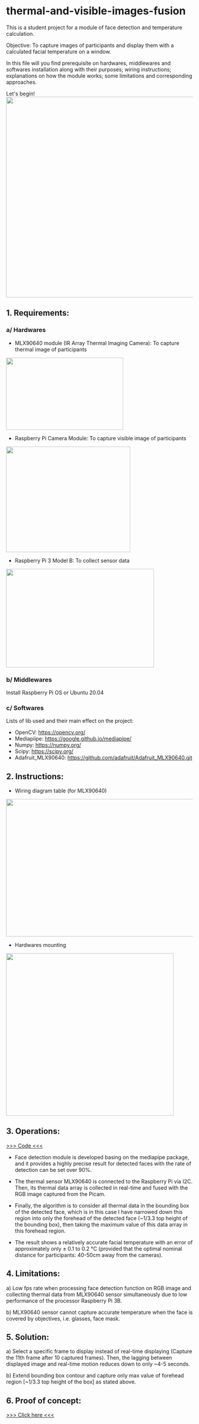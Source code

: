 # thermal-and-visible-images-fusion
This is a student project for a module of face detection and temperature calculation.

Objective: To capture images of participants and display them with a calculated facial temperature on a window.

In this file will you find prerequisite on hardwares, middlewares and softwares installation along with their purposes; wiring instructions; explanations on how the module works; some limitations and corresponding approaches.

Let's begin!
<img src="./figures/intro.png" width="960" height="540" />

## 1. Requirements:

### a/ Hardwares
- MLX90640 module (IR Array Thermal Imaging Camera): To capture thermal image of participants
<img src="./figures/hardwares/mlx90640.png" width="316" height="194" />

- Raspberry Pi Camera Module: To capture visible image of participants
<img src="./figures/hardwares/picam.png" width="335" height="284" />

- Raspberry Pi 3 Model B: To collect sensor data
<img src="./figures/hardwares/pi3.png" width="399" height="265" />

### b/ Middlewares
Install Raspberry Pi OS or Ubuntu 20.04 

### c/ Softwares
Lists of lib used and their main effect on the project:

* OpenCV: https://opencv.org/
* Mediapiipe: https://google.github.io/mediapipe/
* Numpy: https://numpy.org/
* Scipy: https://scipy.org/
* Adafruit_MLX90640: https://github.com/adafruit/Adafruit_MLX90640.git


## 2. Instructions:

- Wiring diagram table (for MLX90640)
<img src="./figures/wiring/mlx90640%20diagram.png" width="575" height="370" />

- Hardwares mounting
<img src="./figures/wiring/hardware%20mounting.png" width="452" height="437" />

## 3. Operations:

[>>> Code <<<](./code/thermal_visible_fusion.py)

- Face detection module is developed basing on the mediapipe package, and it provides a highly precise result for detected faces with
the rate of detection can be set over 90%.

- The thermal sensor MLX90640 is connected to the Raspberry Pi via I2C. Then, its thermal data array is collected in real-time and fused
with the RGB image captured from the Picam.

- Finally, the algorithm is to consider all thermal data in the bounding box of the detected face, which is in this case I have narrowed down this region into only the forehead of the detected face (~1/3.3 top height of the bounding box), then taking the maximum value of this data
array in this forehead region.

- The result shows a relatively accurate facial temperature with an error of approximately only ± 0.1 to 0.2 °C (provided that the optimal nominal distance for participants: 40-50cm away from the cameras).


## 4. Limitations:

   a) Low fps rate when processing face detection function on RGB image and collecting thermal data from MLX90640 sensor simultaneously due to low performance of the processor Raspberry Pi 3B.

   b) MLX90640 sensor cannot capture accurate temperature when the face is covered by objectives, i.e. glasses, face mask.


## 5. Solution:

   a) Select a specific frame to display instead of real-time displaying (Capture the 11th frame after 10 captured frames). Then, the lagging between displayed image and real-time motion reduces down to only ~4-5 seconds.

   b) Extend bounding box contour and capture only max value of forehead region [~1/3.3 top height of the box] as stated above.


## 6. Proof of concept:
[>>> Click here <<<](./figures/proof_of_concepts/README.md)

